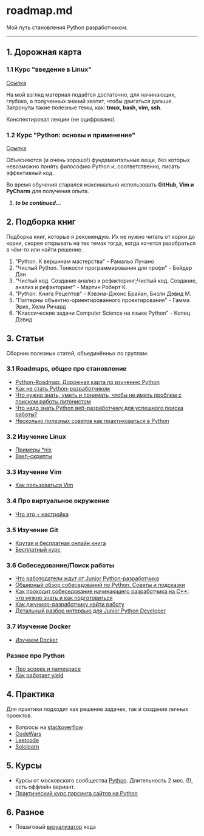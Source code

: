 # roadmap.md

Мой путь становления Python разработчиком.

------------

## 1. Дорожная карта
### 1.1 Курс "введение в Linux"
[Ссылка](https://stepik.org/course/73/)

На мой взгляд материал подаётся достаточно, для начинающих, глубоко, а полученных знаний хватит, чтобы двигаться дальше. Затронуты такие полезные темы, как: **tmux, bash, vim, ssh**.

Конспектировал лекции (не оцифровано).

### 1.2 Курс "Python: основы и применение"
[Ссылка](https://stepik.org/course/512/)

Объясняются (и очень хорошо!) фундаментальные вещи, без которых невозможно понять философию Python и, соответственно, писать эффективный код.

Во время обучения старался максимально использовать **GitHub, Vim и PyCharm** для получения опыта.

3)  ***to be continued...***

## 2. Подборка книг
Подборка книг, которые я рекомендую. Их не нужно читать от корки до корки, скорее открывать на тех темах тогда, когда хочется разобраться в чём-то или найти решение.
1. "Python. К вершинам мастерства" - Рамальо Лучано
1. "Чистый Python. Тонкости программирования для профи" - Бейдер Дэн
1. "Чистый код. Создание анализ и рефакторинг;Чистый код. Создание, анализ и рефакторинг" - Мартин Роберт К.
1. "Python. Книга Рецептов" - Кэвэна-Джонс Брайан, Бизли Дэвид М.
1. "Паттерны объектно-ориентированного проектирования" - Гамма Эрих, Хелм Ричард
1. "Классические задачи Computer Science на языке Python" - Копец Дэвид

## 3. Статьи
Сборник полезных статей, объединённых по группам. 
### 3.1 Roadmaps, общее про становление
- [Python-Roadmap: Дорожная карта по изучению Python](https://github.com/GnuriaN/Python-Roadmap)
- [Как не стать Python-разработчиком](https://habr.com/ru/post/350748/)
- [Что нужно знать, уметь и понимать, чтобы не иметь проблем с поиском работы питонистом](https://habr.com/ru/post/311642/)
- [Что надо знать Python веб-разработчику для успешного поиска работы?](https://www.youtube.com/watch?v=9kLI6R0heTQ)
- [Несколько полезных советов как практиковаться в Python](https://habr.com/ru/post/478900/)

### 3.2 Изучение Linux
- [ Примеры *nix](http://najomi.org/_nix)
- [Bash-скрипты](https://habr.com/ru/company/ruvds/blog/325522/)

### 3.3 Изучение Vim
- [ Как пользоваться Vim](http://najomi.org/vim)

### 3.4 Про виртуальное окружение
- [ Что это + настройка](https://python-scripts.com/virtualenv)

### 3.5 Изучение Git
- [ Крутая и бесплатная онлайн книга](https://git-scm.com/book/ru/v2)
- [Бесплатный курс](https://githowto.com/ru)

### 3.6 Собеседование/Поиск работы
- [ Что работодатели ждут от Junior Python-разработчика](https://tproger.ru/articles/what-junior-python-dev-should-know/)
- [ Обширный обзор собеседований по Python. Советы и подсказки](https://habr.com/ru/post/439576/)
- [ Как проходит собеседование начинающего разработчика на С++: что нужно знать и как подготовиться](https://habr.com/ru/company/yandex_praktikum/blog/533154/)
- [Как джуниор-разработчику найти работу ](https://vc.ru/flood/29126-kak-dzhunior-razrabotchiku-nayti-rabotu)
- [Детальный разбор интервью для Junior Python Developer](https://habr.com/ru/post/458746/)

### 3.7 Изучение Docker
- [Изучаем Docker](https://habr.com/ru/company/ruvds/blog/438796/)
 
### Разное про Python
- [Про scopes и namespace](https://realpython.com/python-scope-legb-rule/#using-enclosing-scopes-as-closures)
- [Как работает yield](https://habr.com/ru/post/132554/)


## 4. Практика
Для практики подходит как решение задачек, так и создание личных проектов.
- Вопросы на [stackoverflow](https://ru.stackoverflow.com/questions/tagged/python)
- [CodeWars](https://www.codewars.com/)
- [Leetcode](https://leetcode.com/problemset/all/)
- [Sololearn](https://www.sololearn.com/)

## 5. Курсы
- Курсы от московского сообщества [Python](https://learn.python.ru/). Длительность 2 мес. (!), есть оффлайн вариант.
-  [Практический курс парсинга сайтов на Python](https://www.patreon.com/posts/karta-kurs-na-30462246)

## 6. Разное
- Пошаговый [визуализатор](http://www.pythontutor.com/) кода
